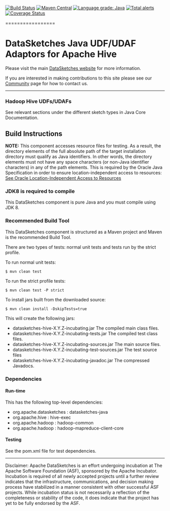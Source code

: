 <!--
    Licensed to the Apache Software Foundation (ASF) under one
    or more contributor license agreements.  See the NOTICE file
    distributed with this work for additional information
    regarding copyright ownership.  The ASF licenses this file
    to you under the Apache License, Version 2.0 (the
    "License"); you may not use this file except in compliance
    with the License.  You may obtain a copy of the License at

      http://www.apache.org/licenses/LICENSE-2.0

    Unless required by applicable law or agreed to in writing,
    software distributed under the License is distributed on an
    "AS IS" BASIS, WITHOUT WARRANTIES OR CONDITIONS OF ANY
    KIND, either express or implied.  See the License for the
    specific language governing permissions and limitations
    under the License.
-->

[![Build Status](https://travis-ci.org/apache/incubator-datasketches-hive.svg?branch=master)](https://travis-ci.org/apache/incubator-datasketches-hive)
[![Maven Central](https://maven-badges.herokuapp.com/maven-central/org.apache.datasketches/datasketches-hive/badge.svg)](https://maven-badges.herokuapp.com/maven-central/org.apache.datasketches/datasketches-hive)
[![Language grade: Java](https://img.shields.io/lgtm/grade/java/g/apache/incubator-datasketches-hive.svg?logo=lgtm&logoWidth=18)](https://lgtm.com/projects/g/apache/incubator-datasketches-hive/context:java)
[![Total alerts](https://img.shields.io/lgtm/alerts/g/apache/incubator-datasketches-hive.svg?logo=lgtm&logoWidth=18)](https://lgtm.com/projects/g/apache/incubator-datasketches-hive/alerts/)
[![Coverage Status](https://coveralls.io/repos/github/apache/incubator-datasketches-hive/badge.svg?branch=master&service=github)](https://coveralls.io/github/apache/incubator-datasketches-hive?branch=master)

=================

# DataSketches Java UDF/UDAF Adaptors for Apache Hive 

Please visit the main [DataSketches website](https://datasketches.apache.org) for more information. 

If you are interested in making contributions to this site please see our [Community](https://datasketches.apache.org/docs/Community/) page for how to contact us.

---

### Hadoop Hive UDFs/UDAFs
See relevant sections under the different sketch types in Java Core Documentation.

## Build Instructions
__NOTE:__ This component accesses resource files for testing. As a result, the directory elements of the full absolute path of the target installation directory must qualify as Java identifiers. In other words, the directory elements must not have any space characters (or non-Java identifier characters) in any of the path elements. This is required by the Oracle Java Specification in order to ensure location-independent access to resources: [See Oracle Location-Independent Access to Resources](https://docs.oracle.com/javase/8/docs/technotes/guides/lang/resources.html)


### JDK8 is required to compile
This DataSketches component is pure Java and you must compile using JDK 8.

### Recommended Build Tool
This DataSketches component is structured as a Maven project and Maven is the recommended Build Tool.

There are two types of tests: normal unit tests and tests run by the strict profile.  

To run normal unit tests:

    $ mvn clean test

To run the strict profile tests:

    $ mvn clean test -P strict

To install jars built from the downloaded source:

    $ mvn clean install -DskipTests=true

This will create the following jars:

* datasketches-hive-X.Y.Z-incubating.jar The compiled main class files.
* datasketches-hive-X.Y.Z-incubating-tests.jar The compiled test class files.
* datasketches-hive-X.Y.Z-incubating-sources.jar The main source files.
* datasketches-hive-X.Y.Z-incubating-test-sources.jar The test source files
* datasketches-hive-X.Y.Z-incubating-javadoc.jar  The compressed Javadocs.

### Dependencies

#### Run-time
This has the following top-level dependencies:

* org.apache.datasketches : datasketches-java
* org.apache.hive : hive-exec
* org.apache.hadoop : hadoop-common
* org.apache.hadoop : hadoop-mapreduce-client-core

#### Testing
See the pom.xml file for test dependencies.

----

Disclaimer: Apache DataSketches is an effort undergoing incubation at The Apache Software Foundation (ASF), sponsored by the Apache Incubator. Incubation is required of all newly accepted projects until a further review indicates that the infrastructure, communications, and decision making process have stabilized in a manner consistent with other successful ASF projects. While incubation status is not necessarily a reflection of the completeness or stability of the code, it does indicate that the project has yet to be fully endorsed by the ASF.
